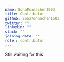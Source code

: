 ```yaml
---
name: SonaPonnachen1503
title: Contributor
github: SonaPonnachen1503
twitter: ""
linkedin: ""
slack: ""
joining_date: ""
role : contributor
---
```


Still waiting for this
